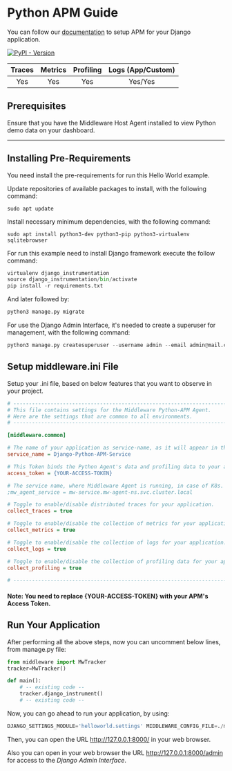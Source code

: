 # Python APM Guide
You can follow our [documentation](https://docs.middleware.io/docs/apm-configuration/python/python-apm-setup) to setup APM for your Django application.

[![PyPI - Version](https://img.shields.io/pypi/v/middleware-apm)](https://pypi.org/project/middleware-apm/)


|  Traces  |  Metrics  |  Profiling  |  Logs (App/Custom)  |
|:--------:|:---------:|:-----------:|:-------------------:|
|   Yes    |    Yes    |     Yes     |       Yes/Yes       |

## Prerequisites
Ensure that you have the Middleware Host Agent installed to view Python demo data on your dashboard.

---------------------
## Installing Pre-Requirements

You need install the pre-requirements for run this Hello World example.

Update repositories of available packages to install, with
the following command:

```shell
sudo apt update
```

Install necessary minimum dependencies, with the following command:

```shell
sudo apt install python3-dev python3-pip python3-virtualenv sqlitebrowser
```

For run this example need to install Django
framework execute the follow command:

```python
virtualenv django_instrumentation
source django_instrumentation/bin/activate
pip install -r requirements.txt
```

And later followed by:

```python
python3 manage.py migrate
```


For use the Django Admin Interface, it's needed to create a superuser 
for management, with the following command:

```python
python3 manage.py createsuperuser --username admin --email admin@mail.com
```
## Setup middleware.ini File
Setup your .ini file, based on below features that you want to observe in your project.
```ini
# ---------------------------------------------------------------------------
# This file contains settings for the Middleware Python-APM Agent.
# Here are the settings that are common to all environments.
# ---------------------------------------------------------------------------

[middleware.common]

# The name of your application as service-name, as it will appear in the UI to filter out your data.
service_name = Django-Python-APM-Service

# This Token binds the Python Agent's data and profiling data to your account.
access_token = {YOUR-ACCESS-TOKEN}

# The service name, where Middleware Agent is running, in case of K8s.
;mw_agent_service = mw-service.mw-agent-ns.svc.cluster.local

# Toggle to enable/disable distributed traces for your application.
collect_traces = true

# Toggle to enable/disable the collection of metrics for your application.
collect_metrics = true

# Toggle to enable/disable the collection of logs for your application.
collect_logs = true

# Toggle to enable/disable the collection of profiling data for your application.
collect_profiling = true

# ---------------------------------------------------------------------------
```
#### Note: You need to replace <strong>\{YOUR-ACCESS-TOKEN\}</strong> with your APM's Access Token.

## Run Your Application
After performing all the above steps, now you can uncomment below lines, from manage.py file:
```python
from middleware import MwTracker
tracker=MwTracker()

def main():
    # -- existing code --
    tracker.django_instrument()
    # -- existing code --
```
Now, you can go ahead to run your application, by using:
```python
DJANGO_SETTINGS_MODULE='helloworld.settings' MIDDLEWARE_CONFIG_FILE=./middleware.ini middleware-apm run python3 manage.py runserver
```

Then, you can open the URL http://127.0.0.1:8000/ in your web browser.

Also you can open in your web browser the URL http://127.0.0.1:8000/admin for access to 
the *Django Admin Interface*.
